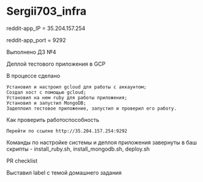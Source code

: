 # Sergii703_infra

reddit-app_IP = 35.204.157.254

reddit-app_port = 9292

Выполнено ДЗ №4

Деплой тестового приложения в GCP

В процессе сделано

    Установил и настроил gcloud для работы с аккаунтом;
    Создал хост с помощью gcloud;
    Установил на нем ruby для работы приложения;
    Установил и запустил MongoDB;
    Задеплоил тестовое приложение, запустил и проверил его работу.

Как проверить работоспособность

    Перейти по ссылке http://35.204.157.254:9292

Команды по настройке системы и деплоя приложения завернуты в баш скрипты - install_ruby.sh, install_mongodb.sh, deploy.sh

PR checklist

Выставил label с темой домашнего задания
